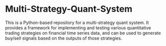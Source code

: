 # Multi-Strategy-Quant-System
This is a Python-based repository for a multi-strategy quant system. It provides a framework for implementing and testing various quantitative trading strategies on financial time series data, and can be used to generate buy/sell signals based on the outputs of those strategies.

